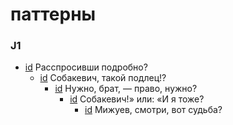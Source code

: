 # паттерны

### J1

- [id](#db384351-4358-301f-8f37-18e73394e97a) Расспросивши подробно?
    - [id](#8b4ee7d1-3d5a-3bad-8e80-a86f3e4e3ccb) Собакевич, такой подлец!?
        - [id](#ff5a2027-3895-344f-94d3-62b0366bb30c) Нужно, брат, — право, нужно?
            - [id](#5495161a-426f-3b3e-8650-c9162c3a4c24) Собакевич!» или: «И я тоже?
                - [id](#bd2acf54-231d-364b-8342-9359eb67d858) Мижуев, смотри, вот судьба?

